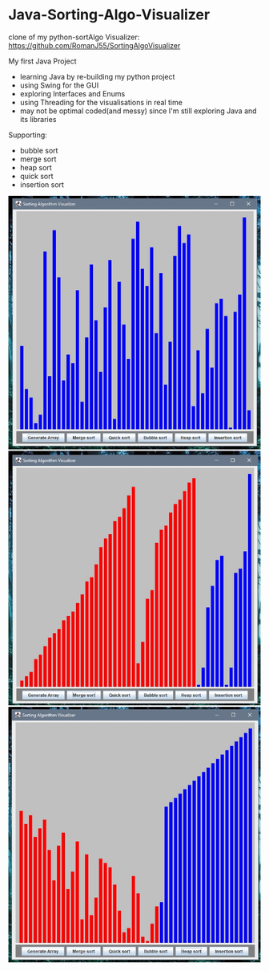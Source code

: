 # Java-Sorting-Algo-Visualizer

clone of my python-sortAlgo Visualizer: https://github.com/RomanJ55/SortingAlgoVisualizer

My first Java Project
 - learning Java by re-building my python project
 - using Swing for the GUI
 - exploring Interfaces and Enums
 - using Threading for the visualisations in real time
 - may not be optimal coded(and messy) since I'm still exploring Java and its libraries

Supporting:
 - bubble sort
 - merge sort
 - heap sort
 - quick sort
 - insertion sort

 
 ![Start_screen](assets/001.jpg "Start_screen")
 ![merge](assets/002.jpg "merge")
 ![heap](assets/003.jpg "heap")
 

